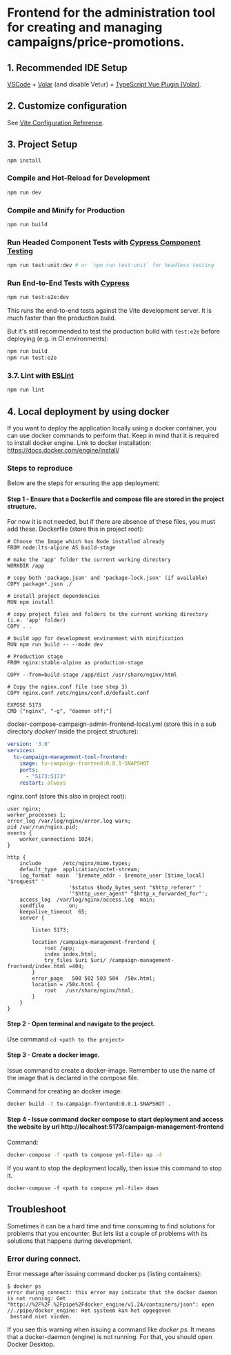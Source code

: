 # Frontend for the administration tool for creating and managing campaigns/price-promotions.

## 1. Recommended IDE Setup

[VSCode](https://code.visualstudio.com/) + [Volar](https://marketplace.visualstudio.com/items?itemName=Vue.volar) (and disable Vetur) + [TypeScript Vue Plugin (Volar)](https://marketplace.visualstudio.com/items?itemName=Vue.vscode-typescript-vue-plugin).

## 2. Customize configuration

See [Vite Configuration Reference](https://vitejs.dev/config/).

## 3. Project Setup

```sh
npm install
```

### Compile and Hot-Reload for Development

```sh
npm run dev
```

### Compile and Minify for Production

```sh
npm run build
```

### Run Headed Component Tests with [Cypress Component Testing](https://on.cypress.io/component)

```sh
npm run test:unit:dev # or `npm run test:unit` for headless testing
```

### Run End-to-End Tests with [Cypress](https://www.cypress.io/)

```sh
npm run test:e2e:dev
```

This runs the end-to-end tests against the Vite development server.
It is much faster than the production build.

But it's still recommended to test the production build with `test:e2e` before deploying (e.g. in CI environments):

```sh
npm run build
npm run test:e2e
```

### 3.7. Lint with [ESLint](https://eslint.org/)

```sh
npm run lint
```

## 4. Local deployment by using docker
If you want to deploy the application locally using a docker container, you can use docker commands to perform that.
Keep in mind that it is required to install docker engine.
Link to docker installation: https://docs.docker.com/engine/install/

### Steps to reproduce
Below are the steps for ensuring the app deployment:

#### Step 1 - Ensure that a Dockerfile and compose file are stored in the project structure.
For now it is not needed, but if there are absence of these files, you must add these.
Dockerfile (store this in project root):
```
# Choose the Image which has Node installed already
FROM node:lts-alpine AS build-stage

# make the 'app' folder the current working directory
WORKDIR /app

# copy both 'package.json' and 'package-lock.json' (if available)
COPY package*.json ./

# install project dependencies
RUN npm install

# copy project files and folders to the current working directory (i.e. 'app' folder)
COPY . .

# build app for development environment with minification
RUN npm run build -- --mode dev

# Production stage
FROM nginx:stable-alpine as production-stage

COPY --from=build-stage /app/dist /usr/share/nginx/html

# Copy the nginx.conf file (see step 3)
COPY nginx.conf /etc/nginx/conf.d/default.conf

EXPOSE 5173
CMD ["nginx", "-g", "daemon off;"]
```
docker-compose-campaign-admin-frontend-local.yml (store this in a sub directory _docker/_ inside the project structure):
```yml
version: '3.0'
services:
  tu-campaign-management-tool-frontend:
    image: tu-campaign-frontend:0.0.1-SNAPSHOT
    ports:
      - "5173:5173"
    restart: always
```
nginx.conf (store this also in project root):
```
user nginx;
worker_processes 1;
error_log /var/log/nginx/error.log warn;
pid /var/run/nginx.pid;
events {
    worker_connections 1024;
}

http {
    include       /etc/nginx/mime.types;
    default_type  application/octet-stream;
    log_format  main  '$remote_addr - $remote_user [$time_local] "$request" '
                    '$status $body_bytes_sent "$http_referer" '
                    '"$http_user_agent" "$http_x_forwarded_for"';
    access_log  /var/log/nginx/access.log  main;
    sendfile        on;
    keepalive_timeout  65;
    server {

        listen 5173;

        location /campaign-management-frontend {
            root /app;
            index index.html;
            try_files $uri $uri/ /campaign-management-frontend/index.html =404;
        }
        error_page   500 502 503 504  /50x.html;
        location = /50x.html {
            root   /usr/share/nginx/html;
        }
    }
}
```
#### Step 2 - Open terminal and navigate to the project.
Use command ```cd <path to the project>```
#### Step 3 - Create a docker image.
Issue command to create a docker-image. Remember to use the name of the image that is
declared in the compose file.

Command for creating an docker image: 
```bash
docker build -t tu-campaign-frontend:0.0.1-SNAPSHOT .
```
#### Step 4 - Issue command docker compose to start deployment and access the website by url http://localhost:5173/campaign-management-frontend
Command: 
```bash
docker-compose -f <path to compose yml-file> up -d
```

If you want to stop the deployment locally, then issue this command to stop it.
```
docker-compose -f <path to compose yml-file> down
```

## Troubleshoot
Sometimes it can be a hard time and time consuming to find solutions for problems that
you encounter. But lets list a couple of problems with its solutions that happens during development.

### Error during connect.
Error message after issuing command docker ps (listing containers):
```
$ docker ps
error during connect: this error may indicate that the docker daemon is not running: Get "http://%2F%2F.%2Fpipe%2Fdocker_engine/v1.24/containers/json": open //./pipe/docker_engine: Het systeem kan het opgegeven
 bestand niet vinden.
```
If you see this warning when issuing a command like _docker ps_. It means that a docker-daemon (engine) is not running.
For that, you should open Docker Desktop.